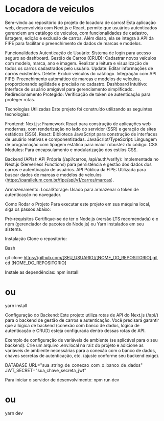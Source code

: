 # Locadora de veiculos
Bem-vindo ao repositório do projeto de locadora de carros! Esta aplicação web, desenvolvida com Next.js e React, permite que usuários autenticados gerenciem um catálogo de veículos, com funcionalidades de cadastro, listagem, edição e exclusão de carros. Além disso, ela se integra à API da FIPE para facilitar o preenchimento de dados de marcas e modelos.

Funcionalidades
Autenticação de Usuário: Sistema de login para acesso seguro ao dashboard.
Gestão de Carros (CRUD):
Cadastrar novos veículos com modelo, marca, ano e imagem.
Realizar a leitura e visualização de todos os carros cadastrados pelo usuário.
Update: Editar informações de carros existentes.
Delete: Excluir veículos do catálogo.
Integração com API FIPE: Preenchimento automático de marcas e modelos de veículos, proporcionando agilidade e precisão no cadastro.
Dashboard Intuitivo: Interface de usuário amigável para gerenciamento simplificado.
Redirecionamento Protegido: Verificação de token de autenticação para proteger rotas.

Tecnologias Utilizadas
Este projeto foi construído utilizando as seguintes tecnologias:

Frontend:
Next.js: Framework React para construção de aplicações web modernas, com renderização no lado do servidor (SSR) e geração de sites estáticos (SSG).
React: Biblioteca JavaScript para construção de interfaces de usuário reativas e componentizadas.
JavaScript/TypeScript: Linguagem de programação com tipagem estática para maior robustez do código.
CSS Modules: Para encapsulamento e modularização dos estilos CSS.

Backend (APIs):
API Própria (/api/carros, /api/auth/verify): Implementada no Next.js (Serverless Functions) para persistência e gestão dos dados dos carros e autenticação de usuários.
API Pública da FIPE: Utilizada para buscar dados de marcas e modelos de veículos (https://parallelum.com.br/fipe/api/v1/carros/marcas).

Armazenamento:
LocalStorage: Usado para armazenar o token de autenticação no navegador.

Como Rodar o Projeto
Para executar este projeto em sua máquina local, siga os passos abaixo:

Pré-requisitos
Certifique-se de ter o Node.js (versão LTS recomendada) e o npm (gerenciador de pacotes do Node.js) ou Yarn instalados em seu sistema.

Instalação
Clone o repositório:

Bash

git clone https://github.com/[SEU_USUARIO]/[NOME_DO_REPOSITORIO].git
cd [NOME_DO_REPOSITORIO]

Instale as dependências:
npm install
# ou
yarn install

Configuração do Backend:
Este projeto utiliza rotas de API do Next.js (/api/) para o backend de gestão de carros e autenticação. Você precisará garantir que a lógica de backend (conexão com banco de dados, lógica de autenticação e CRUD) esteja configurada dentro dessas rotas de API.

Exemplo de configuração de variáveis de ambiente (se aplicável para o seu backend):
Crie um arquivo .env.local na raiz do projeto e adicione as variáveis de ambiente necessárias para a conexão com o banco de dados, chaves secretas de autenticação, etc. (ajuste conforme seu backend exige).

DATABASE_URL="sua_string_de_conexao_com_o_banco_de_dados"
JWT_SECRET="sua_chave_secreta_jwt"

Para iniciar o servidor de desenvolvimento:
npm run dev
# ou
yarn dev
